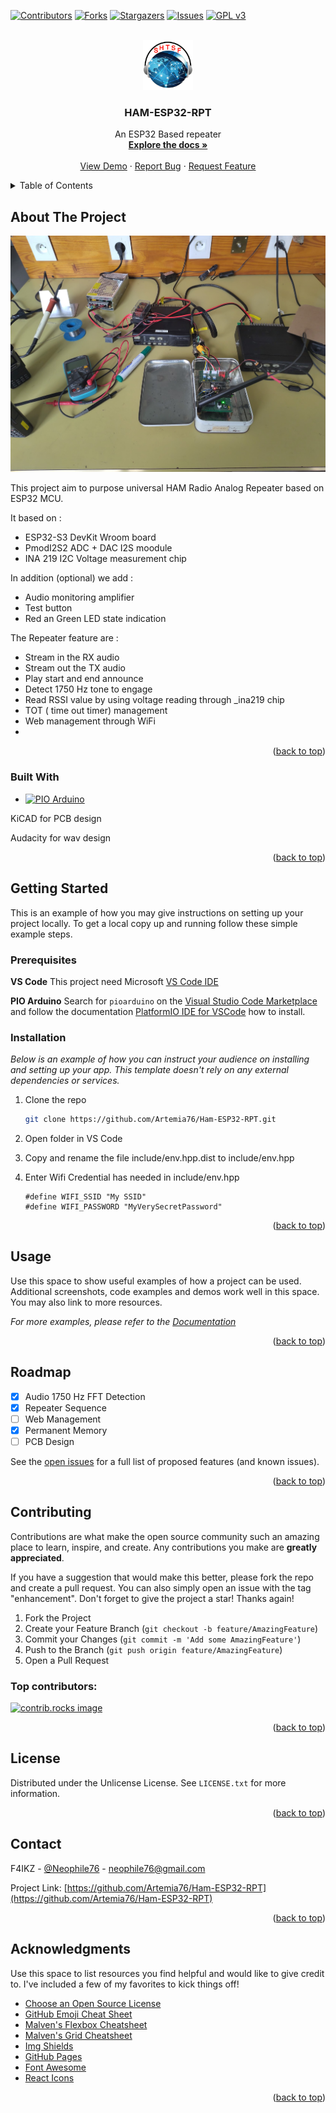 <!-- Improved compatibility of back to top link: See: https://github.com/Artemia76/Ham-ESP32-RPT/pull/73 -->
<a id="readme-top"></a>
<!--
*** Thanks for checking out the Best-README-Template. If you have a suggestion
*** that would make this better, please fork the repo and create a pull request
*** or simply open an issue with the tag "enhancement".
*** Don't forget to give the project a star!
*** Thanks again! Now go create something AMAZING! :D
-->



<!-- PROJECT SHIELDS -->
<!--
*** I'm using markdown "reference style" links for readability.
*** Reference links are enclosed in brackets [ ] instead of parentheses ( ).
*** See the bottom of this document for the declaration of the reference variables
*** for contributors-url, forks-url, etc. This is an optional, concise syntax you may use.
*** https://www.markdownguide.org/basic-syntax/#reference-style-links
-->
[![Contributors][contributors-shield]][contributors-url]
[![Forks][forks-shield]][forks-url]
[![Stargazers][stars-shield]][stars-url]
[![Issues][issues-shield]][issues-url]
[![GPL v3][license-shield]][license-url]



<!-- PROJECT LOGO -->
<br />
<div align="center">
  <a href="https://github.com/Artemia76/Ham-ESP32-RPT">
    <img src="images/logo.png" alt="Logo" width="80" height="80">
  </a>

<h3 align="center">HAM-ESP32-RPT</h3>

  <p align="center">
    An ESP32 Based repeater
    <br />
    <a href="https://github.com/Artemia76/Ham-ESP32-RPT"><strong>Explore the docs »</strong></a>
    <br />
    <br />
    <a href="https://github.com/Artemia76/Ham-ESP32-RPT">View Demo</a>
    &middot;
    <a href="https://github.com/Artemia76/Ham-ESP32-RPT/issues/new?labels=bug&template=bug-report---.md">Report Bug</a>
    &middot;
    <a href="https://github.com/Artemia76/Ham-ESP32-RPT/issues/new?labels=enhancement&template=feature-request---.md">Request Feature</a>
  </p>
</div>



<!-- TABLE OF CONTENTS -->
<details>
  <summary>Table of Contents</summary>
  <ol>
    <li>
      <a href="#about-the-project">About The Project</a>
      <ul>
        <li><a href="#built-with">Built With</a></li>
      </ul>
    </li>
    <li>
      <a href="#getting-started">Getting Started</a>
      <ul>
        <li><a href="#prerequisites">Prerequisites</a></li>
        <li><a href="#installation">Installation</a></li>
      </ul>
    </li>
    <li><a href="#usage">Usage</a></li>
    <li><a href="#roadmap">Roadmap</a></li>
    <li><a href="#contributing">Contributing</a></li>
    <li><a href="#license">License</a></li>
    <li><a href="#contact">Contact</a></li>
    <li><a href="#acknowledgments">Acknowledgments</a></li>
  </ol>
</details>



<!-- ABOUT THE PROJECT -->
## About The Project

[![Product Name Screen Shot][product-screenshot]](https://example.com)

This project aim to purpose universal HAM Radio Analog Repeater based on ESP32 MCU.

It based on :
  * ESP32-S3 DevKit Wroom board
  * PmodI2S2 ADC + DAC I2S moodule
  * INA 219 I2C Voltage measurement chip

In addition (optional) we add :
  * Audio monitoring amplifier
  * Test button
  * Red an Green LED state indication

The Repeater feature are :
  * Stream in the RX audio
  * Stream out the TX audio
  * Play start and end announce
  * Detect 1750 Hz tone to engage
  * Read RSSI value by using voltage reading through _ina219 chip
  * TOT ( time out timer) management
  * Web management through WiFi
  * 

<p align="right">(<a href="#readme-top">back to top</a>)</p>



### Built With


* [![PIO Arduino][PIO.js]][PIO-url]

KiCAD for PCB design

Audacity for wav design

<p align="right">(<a href="#readme-top">back to top</a>)</p>



<!-- GETTING STARTED -->
## Getting Started

This is an example of how you may give instructions on setting up your project locally.
To get a local copy up and running follow these simple example steps.

### Prerequisites

**VS Code**
This project need Microsoft [VS Code IDE](https://code.visualstudio.com)

**PIO Arduino**
Search for `pioarduino` on the [Visual Studio Code Marketplace](https://marketplace.visualstudio.com/search?term=pioarduino&target=VSCode&category=All%20categories&sortBy=Relevance) and follow the documentation [PlatformIO IDE for VSCode](http://docs.platformio.org/page/ide/vscode.html) how to install.

### Installation

_Below is an example of how you can instruct your audience on installing and setting up your app. This template doesn't rely on any external dependencies or services._

1. Clone the repo
   ```sh
   git clone https://github.com/Artemia76/Ham-ESP32-RPT.git
   ```
3. Open folder in VS Code
   
4. Copy and rename the file include/env.hpp.dist to include/env.hpp

5. Enter Wifi Credential has needed in include/env.hpp
   ```
   #define WIFI_SSID "My SSID"
   #define WIFI_PASSWORD "MyVerySecretPassword"
   ```

<p align="right">(<a href="#readme-top">back to top</a>)</p>



<!-- USAGE EXAMPLES -->
## Usage

Use this space to show useful examples of how a project can be used. Additional screenshots, code examples and demos work well in this space. You may also link to more resources.

_For more examples, please refer to the [Documentation](https://example.com)_

<p align="right">(<a href="#readme-top">back to top</a>)</p>



<!-- ROADMAP -->
## Roadmap

- [x] Audio 1750 Hz FFT Detection
- [x] Repeater Sequence
- [ ] Web Management
- [X] Permanent Memory
- [ ] PCB Design

See the [open issues](https://github.com/Artemia76/Ham-ESP32-RPT/issues) for a full list of proposed features (and known issues).

<p align="right">(<a href="#readme-top">back to top</a>)</p>



<!-- CONTRIBUTING -->
## Contributing

Contributions are what make the open source community such an amazing place to learn, inspire, and create. Any contributions you make are **greatly appreciated**.

If you have a suggestion that would make this better, please fork the repo and create a pull request. You can also simply open an issue with the tag "enhancement".
Don't forget to give the project a star! Thanks again!

1. Fork the Project
2. Create your Feature Branch (`git checkout -b feature/AmazingFeature`)
3. Commit your Changes (`git commit -m 'Add some AmazingFeature'`)
4. Push to the Branch (`git push origin feature/AmazingFeature`)
5. Open a Pull Request

### Top contributors:

<a href="https://github.com/Artemia76/Ham-ESP32-RPT/graphs/contributors">
  <img src="https://contrib.rocks/image?repo=Artemia76/Ham-ESP32-RPT" alt="contrib.rocks image" />
</a>

<p align="right">(<a href="#readme-top">back to top</a>)</p>



<!-- LICENSE -->
## License

Distributed under the Unlicense License. See `LICENSE.txt` for more information.

<p align="right">(<a href="#readme-top">back to top</a>)</p>



<!-- CONTACT -->
## Contact

F4IKZ - [@Neophile76](https://twitter.com/artemia76) - neophile76@gmail.com

Project Link: [https://github.com/Artemia76/Ham-ESP32-RPT](https://github.com/Artemia76/Ham-ESP32-RPT)

<p align="right">(<a href="#readme-top">back to top</a>)</p>



<!-- ACKNOWLEDGMENTS -->
## Acknowledgments

Use this space to list resources you find helpful and would like to give credit to. I've included a few of my favorites to kick things off!

* [Choose an Open Source License](https://choosealicense.com)
* [GitHub Emoji Cheat Sheet](https://www.webpagefx.com/tools/emoji-cheat-sheet)
* [Malven's Flexbox Cheatsheet](https://flexbox.malven.co/)
* [Malven's Grid Cheatsheet](https://grid.malven.co/)
* [Img Shields](https://shields.io)
* [GitHub Pages](https://pages.github.com)
* [Font Awesome](https://fontawesome.com)
* [React Icons](https://react-icons.github.io/react-icons/search)

<p align="right">(<a href="#readme-top">back to top</a>)</p>



<!-- MARKDOWN LINKS & IMAGES -->
<!-- https://www.markdownguide.org/basic-syntax/#reference-style-links -->
[contributors-shield]: https://img.shields.io/github/contributors/othneildrew/Best-README-Template.svg?style=for-the-badge
[contributors-url]: https://github.com/Artemia76/Ham-ESP32-RPT/graphs/contributors
[forks-shield]: https://img.shields.io/github/forks/othneildrew/Best-README-Template.svg?style=for-the-badge
[forks-url]: https://github.com/Artemia76/Ham-ESP32-RPT/network/members
[stars-shield]: https://img.shields.io/github/stars/othneildrew/Best-README-Template.svg?style=for-the-badge
[stars-url]: https://github.com/Artemia76/Ham-ESP32-RPT/stargazers
[issues-shield]: https://img.shields.io/github/issues/othneildrew/Best-README-Template.svg?style=for-the-badge
[issues-url]: https://github.com/Artemia76/Ham-ESP32-RPT/issues
[license-shield]: https://img.shields.io/github/license/othneildrew/Best-README-Template.svg?style=for-the-badge
[license-url]: https://github.com/Artemia76/Ham-ESP32-RPT/blob/master/LICENSE.txt
[product-screenshot]: images/screenshot.jpg
[PIO.js]: https://img.shields.io/badge/pioarduino-000000?style=for-the-badge&logo=pioarduino&logoColor=white
[PIO-url]: https://github.com/pioarduino
